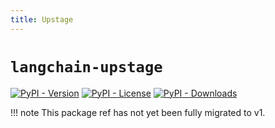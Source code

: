 ```yaml
---
title: Upstage
---
```


# `langchain-upstage`

[![PyPI - Version](https://img.shields.io/pypi/v/langchain-upstage?label=%20)](https://pypi.org/project/langchain-upstage/#history)
[![PyPI - License](https://img.shields.io/pypi/l/langchain-upstage)](https://opensource.org/licenses/MIT)
[![PyPI - Downloads](https://img.shields.io/pepy/dt/langchain-upstage)](https://pypistats.org/packages/langchain-upstage)

!!! note
    This package ref has not yet been fully migrated to v1.
